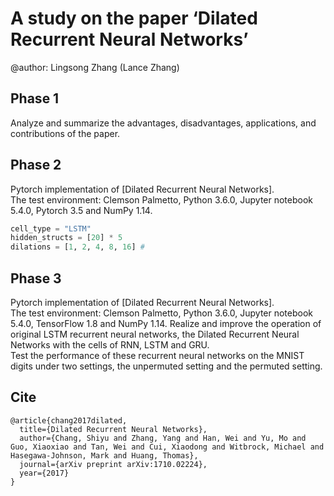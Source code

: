 # A study on the paper ‘Dilated Recurrent Neural Networks’
@author: Lingsong Zhang (Lance Zhang)
## Phase 1
Analyze and summarize the advantages, disadvantages, applications, and contributions of the paper.<br>
## Phase 2
Pytorch implementation of [Dilated Recurrent Neural Networks].<br>
The test environment: Clemson Palmetto, Python 3.6.0, Jupyter notebook 5.4.0, Pytorch 3.5 and NumPy 1.14. 
```python
cell_type = "LSTM" 
hidden_structs = [20] * 5 
dilations = [1, 2, 4, 8, 16] # 
```
## Phase 3
Pytorch implementation of [Dilated Recurrent Neural Networks].<br>
The test environment: Clemson Palmetto, Python 3.6.0, Jupyter notebook 5.4.0, TensorFlow 1.8 and NumPy 1.14. 
Realize and improve the operation of original LSTM recurrent neural networks, the Dilated Recurrent Neural Networks with the cells of RNN, LSTM and GRU.<br>
Test the performance of these recurrent neural networks on the MNIST digits under two settings, the unpermuted setting and the permuted setting. <br>




## Cite
```
@article{chang2017dilated,
  title={Dilated Recurrent Neural Networks},
  author={Chang, Shiyu and Zhang, Yang and Han, Wei and Yu, Mo and Guo, Xiaoxiao and Tan, Wei and Cui, Xiaodong and Witbrock, Michael and Hasegawa-Johnson, Mark and Huang, Thomas},
  journal={arXiv preprint arXiv:1710.02224},
  year={2017}
}
```
